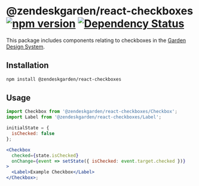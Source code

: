 # @zendeskgarden/react-checkboxes [![npm version](https://img.shields.io/npm/v/@zendeskgarden/react-checkboxes.svg?style=flat-square)](https://www.npmjs.com/package/@zendeskgarden/react-checkboxes) [![Dependency Status](https://img.shields.io/david/zendeskgarden/react-components.svg?path=packages/checkboxes&style=flat-square)](https://david-dm.org/zendeskgarden/react-components?path=packages/checkboxes) <!-- markdownlint-disable -->

<!-- markdownlint-enable -->

This package includes components relating to checkboxes in the
[Garden Design System](https://zendeskgarden.github.io/).

## Installation

```sh
npm install @zendeskgarden/react-checkboxes
```

## Usage

```jsx static
import Checkbox from '@zendeskgarden/react-checkboxes/Checkbox';
import Label from '@zendeskgarden/react-checkboxes/Label';

initialState = {
  isChecked: false
};

<Checkbox
  checked={state.isChecked}
  onChange={event => setState({ isChecked: event.target.checked })}
>
  <Label>Example Checkbox</Label>
</Checkbox>;
```
